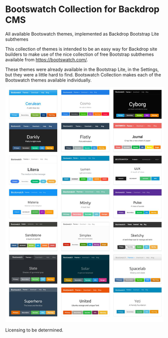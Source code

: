 # Bootswatch Collection for Backdrop CMS
All available Bootswatch themes, implemented as Backdrop Bootstrap Lite subthemes

This collection of themes is intended to be an easy way for Backdrop site builders
to make use of the nice collection of free Bootstrap subthemes available from
https://bootswatch.com/.

These themes were already available in the Bootstrap Lite, in the Settings, but
they were a little hard to find.  Bootswatch Collection makes each of the
Bootswatch themes available individually.

![bootswatch_previews](bootswatch_collection_docs/bootswatch_previews_all.png)

Licensing to be determined.
